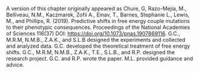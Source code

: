A version of this chapter originally appeared as Chure, G, Razo-Mejia, M.,
Belliveau, N.M., Kaczmarek, Zofii A., Einav, T., Barnes, Stephanie L., Lewis,
M., and Phillips, R. (2019). Predictive shifts in free energy couple
mutations to their phenotypic consequences. Proceedings of the National
Academies of Sciences 116(37) DOI: https://doi.org/10.1073/pnas.1907869116.
G.C., M.R.M, N.M.B., Z.A.K., and S.L.B designed the experiments and collected
and analyzed data. G.C. developed the theoretical treatment of free energy
shifts. G.C., M.R.M, N.M.B., Z.A.K., T.E., S.L.B., and R.P. designed the
research project. G.C. and R.P. wrote the paper. M.L. provided guidance and
advice.
